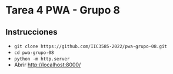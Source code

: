 # Tarea 4 PWA - Grupo 8
## Instrucciones
- `git clone https://github.com/IIC3585-2022/pwa-grupo-08.git`
- `cd pwa-grupo-08`
- `python -m http.server`
- Abrir [http://localhost:8000/](http://localhost:8000/)
